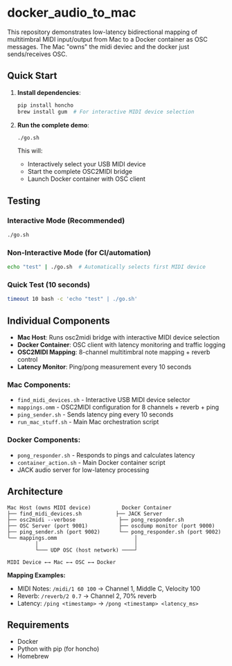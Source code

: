 # docker_audio_to_mac

This repository demonstrates low-latency bidirectional mapping of multitimbral MIDI input/output from Mac to a Docker container as OSC messages.
The Mac "owns" the midi deviec and the docker just sends/receives OSC.

## Quick Start

1. **Install dependencies**:
   ```bash
   pip install honcho
   brew install gum  # For interactive MIDI device selection
   ```

2. **Run the complete demo**:
   ```bash
   ./go.sh
   ```
   This will:
   - Interactively select your USB MIDI device
   - Start the complete OSC2MIDI bridge
   - Launch Docker container with OSC client

## Testing

### Interactive Mode (Recommended)
```bash
./go.sh
```

### Non-Interactive Mode (for CI/automation)
```bash
echo "test" | ./go.sh  # Automatically selects first MIDI device
```

### Quick Test (10 seconds)
```bash
timeout 10 bash -c 'echo "test" | ./go.sh'
```

## Individual Components

- **Mac Host**: Runs osc2midi bridge with interactive MIDI device selection
- **Docker Container**: OSC client with latency monitoring and traffic logging
- **OSC2MIDI Mapping**: 8-channel multitimbral note mapping + reverb control
- **Latency Monitor**: Ping/pong measurement every 10 seconds

### Mac Components:
- `find_midi_devices.sh` - Interactive USB MIDI device selector
- `mappings.omm` - OSC2MIDI configuration for 8 channels + reverb + ping
- `ping_sender.sh` - Sends latency ping every 10 seconds
- `run_mac_stuff.sh` - Main Mac orchestration script

### Docker Components:
- `pong_responder.sh` - Responds to pings and calculates latency
- `container_action.sh` - Main Docker container script
- JACK audio server for low-latency processing

## Architecture

```
Mac Host (owns MIDI device)          Docker Container
├── find_midi_devices.sh           ├── JACK Server
├── osc2midi --verbose              ├── pong_responder.sh
├── OSC Server (port 9001)          ├── oscdump monitor (port 9000)
├── ping_sender.sh (port 9002)      └── pong_responder.sh (port 9002)
└── mappings.omm                         │
         │                               │
         └─── UDP OSC (host network) ────┘

MIDI Device ←→ Mac ←→ OSC ←→ Docker
```

**Mapping Examples:**
- MIDI Notes: `/midi/1 60 100` → Channel 1, Middle C, Velocity 100
- Reverb: `/reverb/2 0.7` → Channel 2, 70% reverb
- Latency: `/ping <timestamp>` → `/pong <timestamp> <latency_ms>`

## Requirements

- Docker
- Python with pip (for honcho)
- Homebrew
